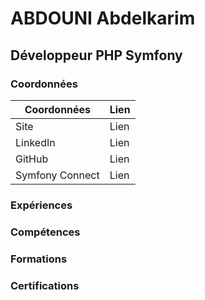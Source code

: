 # ABDOUNI Abdelkarim

## Développeur PHP Symfony

### Coordonnées

| Coordonnées     | Lien |
|-----------------|------|
| Site            | Lien |
| LinkedIn        | Lien |
| GitHub          | Lien |
| Symfony Connect | Lien |

### Expériences

### Compétences

### Formations

### Certifications
